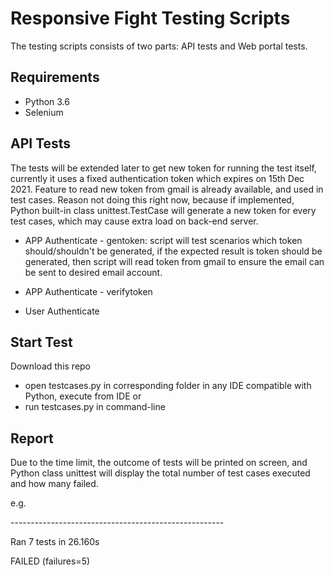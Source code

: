 # Responsive Fight Testing Scripts
The testing scripts consists of two parts: API tests and Web portal tests.

## Requirements
- Python 3.6
- Selenium

## API Tests
The tests will be extended later to get new token for running the test itself, currently it uses a fixed authentication token which expires on 15th Dec 2021.
Feature to read new token from gmail is already available, and used in test cases. Reason not doing this right now, because if implemented, Python built-in class unittest.TestCase will generate a new token for every test cases, which may cause extra load on back-end server.

- APP Authenticate - gentoken: script will test scenarios which token should/shouldn't be generated, if the expected result is token should be generated, then script will read token from gmail to ensure the email can be sent to desired email account.

- APP Authenticate - verifytoken

- User Authenticate


## Start Test
Download this repo
- open testcases.py in corresponding folder in any IDE compatible with Python, execute from IDE
or
- run testcases.py in command-line

## Report
Due to the time limit, the outcome of tests will be printed on screen, and Python class unittest will display the total number of test cases executed and how many failed.

e.g.

\-----------------------------------------------------

Ran 7 tests in 26.160s

FAILED (failures=5)
